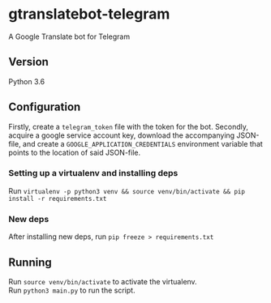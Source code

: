 # gtranslatebot-telegram
A Google Translate bot for Telegram

## Version
Python 3.6

## Configuration
Firstly, create a `telegram_token` file with the token for the bot.
Secondly, acquire a google service account key, download the
accompanying JSON-file, and create a `GOOGLE_APPLICATION_CREDENTIALS`
environment variable that points to the location of said JSON-file.

### Setting up a virtualenv and installing deps
Run `virtualenv -p python3 venv && source venv/bin/activate && pip install -r requirements.txt`

### New deps
After installing new deps, run `pip freeze > requirements.txt`

## Running
Run `source venv/bin/activate` to activate the virtualenv.<br>
Run `python3 main.py` to run the script.

